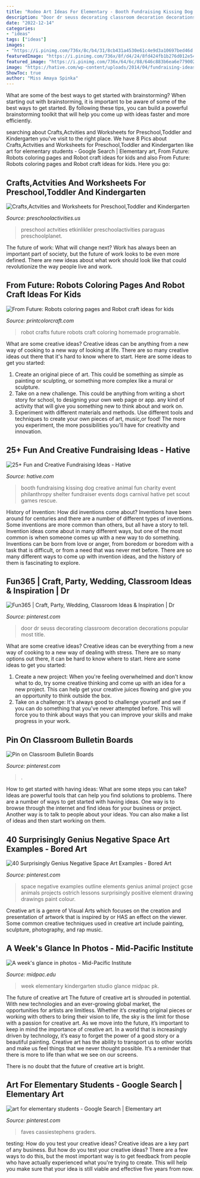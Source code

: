 ```yaml
---
title: "Rodeo Art Ideas For Elementary - Booth Fundraising Kissing Dog Creative Animal Fun Charity Event Philanthropy Shelter Fundraiser Events Dogs Carnival Hative Pet Scout Games Rescue"
description: "Door dr seuss decorating classroom decoration decorations popular most title"
date: "2022-12-14"
categories:
- "ideas"
tags: ["ideas"]
images:
- "https://i.pinimg.com/736x/8c/b4/31/8cb431a4530e61c4e9d3a10697bed46d.jpg"
featuredImage: "https://i.pinimg.com/736x/8f/d4/24/8fd424fb1b276d012e54673c615ea583--classroom-door-decorations-classroom-ideas.jpg"
featured_image: "https://i.pinimg.com/736x/64/6c/88/646c883b6ea6e779002daf8f83e66807.jpg"
image: "https://hative.com/wp-content/uploads/2014/04/fundraising-ideas/10-dog-kissing-booth.jpg"
ShowToc: true
author: "Miss Amaya Spinka"
---
```



What are some of the best ways to get started with brainstorming?
When starting out with brainstorming, it is important to be aware of some of the best ways to get started. By following these tips, you can build a powerful brainstorming toolkit that will help you come up with ideas faster and more efficiently.

	

		
searching about Crafts,Actvities and Worksheets for Preschool,Toddler and Kindergarten you've visit to the right place. We have 8 Pics about Crafts,Actvities and Worksheets for Preschool,Toddler and Kindergarten like art for elementary students - Google Search | Elementary art, From Future: Robots coloring pages and Robot craft ideas for kids and also From Future: Robots coloring pages and Robot craft ideas for kids. Here you go:
		
    
## Crafts,Actvities And Worksheets For Preschool,Toddler And Kindergarten

<img loading=lazy src="https://www.preschoolactivities.us/wp-content/uploads/2016/01/paper-plate-umbrella-craft.jpg" onerror="this.onerror=null;this.src='https://tse1.mm.bing.net/th?id=OIP.zV9BZINDvDLTl90OrBRnngHaJ4&amp;pid=15.1';" alt="Crafts,Actvities and Worksheets for Preschool,Toddler and Kindergarten">

_Source: preschoolactivities.us_

>preschool actvities etkinlikler preschoolactivities paraguas preschoolplanet. 

	

The future of work: What will change next?
Work has always been an important part of society, but the future of work looks to be even more defined. There are new ideas about what work should look like that could revolutionize the way people live and work.

    
## From Future: Robots Coloring Pages And Robot Craft Ideas For Kids

<img loading=lazy src="http://printcolorcraft.com/wp-content/uploads/2016/05/Robot-Crafts_0y.jpg" onerror="this.onerror=null;this.src='https://tse3.mm.bing.net/th?id=OIP.YZnz1y1JGJzlfKtE6GAC1AHaKA&amp;pid=15.1';" alt="From Future: Robots coloring pages and Robot craft ideas for kids">

_Source: printcolorcraft.com_

>robot crafts future robots craft coloring homemade programable. 

	

What are some creative ideas?
Creative ideas can be anything from a new way of cooking to a new way of looking at life. There are so many creative ideas out there that it's hard to know where to start. Here are some ideas to get you started: 
1. Create an original piece of art. This could be something as simple as painting or sculpting, or something more complex like a mural or sculpture. 
2. Take on a new challenge. This could be anything from writing a short story for school, to designing your own web page or app. any kind of activity that will give you something new to think about and work on. 
3. Experiment with different materials and methods. Use different tools and techniques to create your own pieces of art, music,or food! The more you experiment, the more possibilities you'll have for creativity and innovation.

    
## 25+ Fun And Creative Fundraising Ideas - Hative

<img loading=lazy src="https://hative.com/wp-content/uploads/2014/04/fundraising-ideas/10-dog-kissing-booth.jpg" onerror="this.onerror=null;this.src='https://tse4.mm.bing.net/th?id=OIP.Am7zg8KGA6YzBZ-uwwlIAAHaJ7&amp;pid=15.1';" alt="25+ Fun and Creative Fundraising Ideas - Hative">

_Source: hative.com_

>booth fundraising kissing dog creative animal fun charity event philanthropy shelter fundraiser events dogs carnival hative pet scout games rescue. 

	

History of Invention: How did inventions come about?
Inventions have been around for centuries and there are a number of different types of inventions. Some inventions are more common than others, but all have a story to tell. Invention ideas come about in many different ways, but one of the most common is when someone comes up with a new way to do something. Inventions can be born from love or anger, from boredom or boredom with a task that is difficult, or from a need that was never met before. There are so many different ways to come up with invention ideas, and the history of them is fascinating to explore.

    
## Fun365 | Craft, Party, Wedding, Classroom Ideas &amp; Inspiration | Dr

<img loading=lazy src="https://i.pinimg.com/736x/8f/d4/24/8fd424fb1b276d012e54673c615ea583--classroom-door-decorations-classroom-ideas.jpg" onerror="this.onerror=null;this.src='https://tse3.mm.bing.net/th?id=OIP.qV6yY0CQ-jWSKa-iHZdligHaLH&amp;pid=15.1';" alt="Fun365 | Craft, Party, Wedding, Classroom Ideas &amp; Inspiration | Dr">

_Source: pinterest.com_

>door dr seuss decorating classroom decoration decorations popular most title. 

	

What are some creative ideas?
Creative ideas can be everything from a new way of cooking to a new way of dealing with stress. There are so many options out there, it can be hard to know where to start. Here are some ideas to get you started: 
1. Create a new project: When you're feeling overwhelmed and don't know what to do, try some creative thinking and come up with an idea for a new project. This can help get your creative juices flowing and give you an opportunity to think outside the box.
2. Take on a challenge: It's always good to challenge yourself and see if you can do something that you've never attempted before. This will force you to think about ways that you can improve your skills and make progress in your work. 

    
## Pin On Classroom Bulletin Boards

<img loading=lazy src="https://i.pinimg.com/736x/8c/b4/31/8cb431a4530e61c4e9d3a10697bed46d.jpg" onerror="this.onerror=null;this.src='https://tse4.mm.bing.net/th?id=OIP.iRdtrwoDMHu4xfa4fDtK9AHaNK&amp;pid=15.1';" alt="Pin on Classroom Bulletin Boards">

_Source: pinterest.com_

>. 

	

How to get started with having ideas: What are some steps you can take?
Ideas are powerful tools that can help you find solutions to problems. There are a number of ways to get started with having ideas. One way is to browse through the internet and find ideas for your business or project. Another way is to talk to people about your ideas. You can also make a list of ideas and then start working on them.

    
## 40 Surprisingly Genius Negative Space Art Examples - Bored Art

<img loading=lazy src="https://i.pinimg.com/736x/64/6c/88/646c883b6ea6e779002daf8f83e66807.jpg" onerror="this.onerror=null;this.src='https://tse3.mm.bing.net/th?id=OIP.jdtZ3VKc8DR55sao2EMdegHaLH&amp;pid=15.1';" alt="40 Surprisingly Genius Negative Space Art Examples - Bored Art">

_Source: pinterest.com_

>space negative examples outline elements genius animal project gcse animals projects ostrich lessons surprisingly positive element drawing drawings paint colour. 

	

Creative art is a genre of Visual Arts which focuses on the creation and presentation of artwork that is inspired by or HAS an effect on the viewer. Some common creative techniques used in creative art include painting, sculpture, photography, and rap music.

    
## A Week&#039;s Glance In Photos - Mid-Pacific Institute

<img loading=lazy src="http://www.midpac.edu/elementary/art_pk/images/P1140285.jpg" onerror="this.onerror=null;this.src='https://tse2.mm.bing.net/th?id=OIP.4UaC0RMdySD3ml1TDrijMAHaJ4&amp;pid=15.1';" alt="A week&#039;s glance in photos - Mid-Pacific Institute">

_Source: midpac.edu_

>week elementary kindergarten studio glance midpac pk. 

	

The future of creative art
The future of creative art is shrouded in potential. With new technologies and an ever-growing global market, the opportunities for artists are limitless. Whether it’s creating original pieces or working with others to bring their vision to life, the sky is the limit for those with a passion for creative art.
As we move into the future, it’s important to keep in mind the importance of creative art. In a world that is increasingly driven by technology, it’s easy to forget the power of a good story or a beautiful painting. Creative art has the ability to transport us to other worlds and make us feel things that we never thought possible. It’s a reminder that there is more to life than what we see on our screens.

There is no doubt that the future of creative art is bright.

    
## Art For Elementary Students - Google Search | Elementary Art

<img loading=lazy src="https://i.pinimg.com/736x/ac/df/b0/acdfb0df9ae825ccfc5339fb4336e3cf.jpg" onerror="this.onerror=null;this.src='https://tse2.mm.bing.net/th?id=OIP.JTeWBTrAZFtE6Ffh2t0_vAHaFj&amp;pid=15.1';" alt="art for elementary students - Google Search | Elementary art">

_Source: pinterest.com_

>faves cassiestephens graders. 

	

testing: How do you test your creative ideas?
Creative ideas are a key part of any business. But how do you test your creative ideas? There are a few ways to do this, but the most important way is to get feedback from people who have actually experienced what you're trying to create. This will help you make sure that your idea is still viable and effective five years from now.

